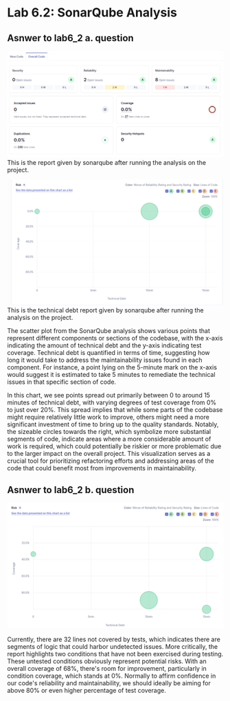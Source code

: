 # Lab 6.2: SonarQube Analysis

## Asnwer to lab6_2 a. question

![alt text](image.png)
This is the report given by sonarqube after running the analysis on the project.


![alt text](image-1.png)
This is the technical debt report given by sonarqube after running the analysis on the project.


The scatter plot from the SonarQube analysis shows various points that represent different components or sections of the codebase, with the x-axis indicating the amount of technical debt and the y-axis indicating test coverage. Technical debt is quantified in terms of time, suggesting how long it would take to address the maintainability issues found in each component. For instance, a point lying on the 5-minute mark on the x-axis would suggest it is estimated to take 5 minutes to remediate the technical issues in that specific section of code.

In this chart, we see points spread out primarily between 0 to around 15 minutes of technical debt, with varying degrees of test coverage from 0% to just over 20%. This spread implies that while some parts of the codebase might require relatively little work to improve, others might need a more significant investment of time to bring up to the quality standards. Notably, the sizeable circles towards the right, which symbolize more substantial segments of code, indicate areas where a more considerable amount of work is required, which could potentially be riskier or more problematic due to the larger impact on the overall project. This visualization serves as a crucial tool for prioritizing refactoring efforts and addressing areas of the code that could benefit most from improvements in maintainability.


## Asnwer to lab6_2 b. question

![alt text](image-2.png)

Currently, there are 32 lines not covered by tests, which indicates there are segments of logic that could harbor undetected issues. More critically, the report highlights two conditions that have not been exercised during testing. These untested conditions obviously represent potential risks. With an overall coverage of 68%, there's room for improvement, particularly in condition coverage, which stands at 0%. Normally to affirm confidence in our code's reliability and maintainability, we should ideally be aiming for above 80% or even higher percentage of test coverage.